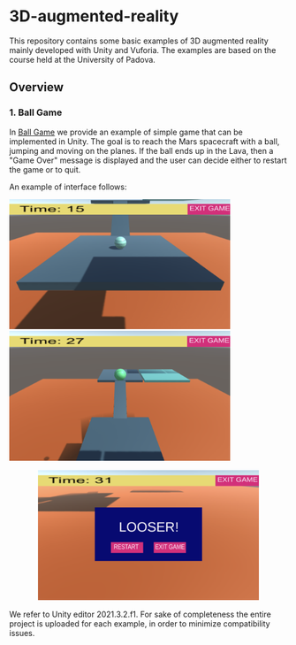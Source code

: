 # 3D-augmented-reality

This repository contains some basic examples of 3D augmented reality mainly developed with Unity and Vuforia. 
The examples are based on the course held at the University of Padova.

## Overview 
### 1. Ball Game
In [Ball Game](https://github.com/nicolezattarin/3D-augmented-reality/tree/main/BallGame) we provide an example of simple game that can be implemented in Unity. The goal is to reach the Mars spacecraft with a ball, jumping and moving on the planes. If the ball ends up in the Lava, then a "Game Over" message is displayed and the user can decide either to restart the game or to quit.


An example of interface follows:
<p float="center">
  <img src="images/ball1.png" width="400" />
  <img src="images/ball2.png" width="400" />
</p>
<p align="center">
  <img src="images/ball3.png" width="400" />
</p>





We refer to Unity editor 2021.3.2.f1. For sake of completeness the entire project is uploaded for each example, in order to minimize compatibility issues.
